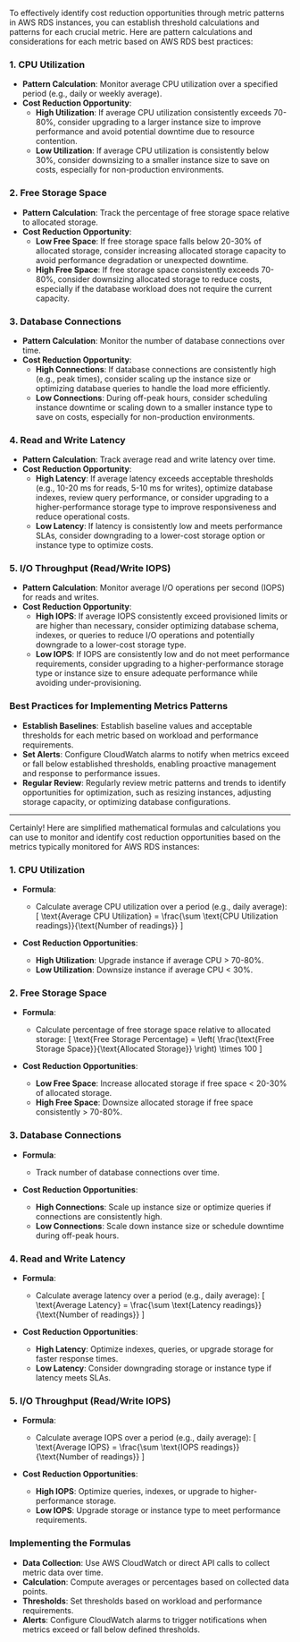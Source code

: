 To effectively identify cost reduction opportunities through metric patterns in AWS RDS instances, you can establish threshold calculations and patterns for each crucial metric. Here are pattern calculations and considerations for each metric based on AWS RDS best practices:

### 1. CPU Utilization

- **Pattern Calculation**: Monitor average CPU utilization over a specified period (e.g., daily or weekly average).
- **Cost Reduction Opportunity**:
  - **High Utilization**: If average CPU utilization consistently exceeds 70-80%, consider upgrading to a larger instance size to improve performance and avoid potential downtime due to resource contention.
  - **Low Utilization**: If average CPU utilization is consistently below 30%, consider downsizing to a smaller instance size to save on costs, especially for non-production environments.

### 2. Free Storage Space

- **Pattern Calculation**: Track the percentage of free storage space relative to allocated storage.
- **Cost Reduction Opportunity**:
  - **Low Free Space**: If free storage space falls below 20-30% of allocated storage, consider increasing allocated storage capacity to avoid performance degradation or unexpected downtime.
  - **High Free Space**: If free storage space consistently exceeds 70-80%, consider downsizing allocated storage to reduce costs, especially if the database workload does not require the current capacity.

### 3. Database Connections

- **Pattern Calculation**: Monitor the number of database connections over time.
- **Cost Reduction Opportunity**:
  - **High Connections**: If database connections are consistently high (e.g., peak times), consider scaling up the instance size or optimizing database queries to handle the load more efficiently.
  - **Low Connections**: During off-peak hours, consider scheduling instance downtime or scaling down to a smaller instance type to save on costs, especially for non-production environments.

### 4. Read and Write Latency

- **Pattern Calculation**: Track average read and write latency over time.
- **Cost Reduction Opportunity**:
  - **High Latency**: If average latency exceeds acceptable thresholds (e.g., 10-20 ms for reads, 5-10 ms for writes), optimize database indexes, review query performance, or consider upgrading to a higher-performance storage type to improve responsiveness and reduce operational costs.
  - **Low Latency**: If latency is consistently low and meets performance SLAs, consider downgrading to a lower-cost storage option or instance type to optimize costs.

### 5. I/O Throughput (Read/Write IOPS)

- **Pattern Calculation**: Monitor average I/O operations per second (IOPS) for reads and writes.
- **Cost Reduction Opportunity**:
  - **High IOPS**: If average IOPS consistently exceed provisioned limits or are higher than necessary, consider optimizing database schema, indexes, or queries to reduce I/O operations and potentially downgrade to a lower-cost storage type.
  - **Low IOPS**: If IOPS are consistently low and do not meet performance requirements, consider upgrading to a higher-performance storage type or instance size to ensure adequate performance while avoiding under-provisioning.

### Best Practices for Implementing Metrics Patterns

- **Establish Baselines**: Establish baseline values and acceptable thresholds for each metric based on workload and performance requirements.
- **Set Alerts**: Configure CloudWatch alarms to notify when metrics exceed or fall below established thresholds, enabling proactive management and response to performance issues.
- **Regular Review**: Regularly review metric patterns and trends to identify opportunities for optimization, such as resizing instances, adjusting storage capacity, or optimizing database configurations.

---

Certainly! Here are simplified mathematical formulas and calculations you can use to monitor and identify cost reduction opportunities based on the metrics typically monitored for AWS RDS instances:

### 1. CPU Utilization

- **Formula**: 
  - Calculate average CPU utilization over a period (e.g., daily average):
    \[
    \text{Average CPU Utilization} = \frac{\sum \text{CPU Utilization readings}}{\text{Number of readings}}
    \]

- **Cost Reduction Opportunities**:
  - **High Utilization**: Upgrade instance if average CPU > 70-80%.
  - **Low Utilization**: Downsize instance if average CPU < 30%.

### 2. Free Storage Space

- **Formula**: 
  - Calculate percentage of free storage space relative to allocated storage:
    \[
    \text{Free Storage Percentage} = \left( \frac{\text{Free Storage Space}}{\text{Allocated Storage}} \right) \times 100
    \]

- **Cost Reduction Opportunities**:
  - **Low Free Space**: Increase allocated storage if free space < 20-30% of allocated storage.
  - **High Free Space**: Downsize allocated storage if free space consistently > 70-80%.

### 3. Database Connections

- **Formula**: 
  - Track number of database connections over time.

- **Cost Reduction Opportunities**:
  - **High Connections**: Scale up instance size or optimize queries if connections are consistently high.
  - **Low Connections**: Scale down instance size or schedule downtime during off-peak hours.

### 4. Read and Write Latency

- **Formula**: 
  - Calculate average latency over a period (e.g., daily average):
    \[
    \text{Average Latency} = \frac{\sum \text{Latency readings}}{\text{Number of readings}}
    \]

- **Cost Reduction Opportunities**:
  - **High Latency**: Optimize indexes, queries, or upgrade storage for faster response times.
  - **Low Latency**: Consider downgrading storage or instance type if latency meets SLAs.

### 5. I/O Throughput (Read/Write IOPS)

- **Formula**: 
  - Calculate average IOPS over a period (e.g., daily average):
    \[
    \text{Average IOPS} = \frac{\sum \text{IOPS readings}}{\text{Number of readings}}
    \]

- **Cost Reduction Opportunities**:
  - **High IOPS**: Optimize queries, indexes, or upgrade to higher-performance storage.
  - **Low IOPS**: Upgrade storage or instance type to meet performance requirements.

### Implementing the Formulas

- **Data Collection**: Use AWS CloudWatch or direct API calls to collect metric data over time.
- **Calculation**: Compute averages or percentages based on collected data points.
- **Thresholds**: Set thresholds based on workload and performance requirements.
- **Alerts**: Configure CloudWatch alarms to trigger notifications when metrics exceed or fall below defined thresholds.
